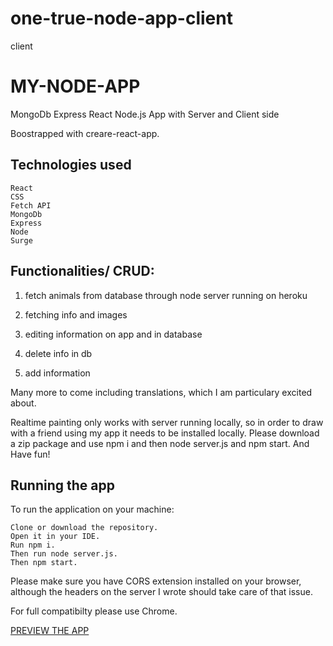 # one-true-node-app-client
client

# MY-NODE-APP
MongoDb Express React Node.js App with Server and Client side

Boostrapped with creare-react-app. 

## Technologies used
    React 
    CSS
    Fetch API
    MongoDb
    Express
    Node
    Surge

## Functionalities/ CRUD:
1. fetch animals from database through node server running on heroku

2. fetching info and images
3. editing information on app and in database
4. delete info in db
5. add information 

Many more to come including translations, which I am particulary excited about. 

Realtime painting only works with server running locally, so in order to draw with a friend using my app it needs to be installed locally. 
Please download a zip package and use npm i and then node server.js and npm start. And Have fun!

## Running the app

To run the application on your machine:

    Clone or download the repository.
    Open it in your IDE.
    Run npm i.
    Then run node server.js.
    Then npm start.

Please make sure you have CORS extension installed on your browser, although the headers on the server I wrote should take care of that issue. 

For full compatibilty please use Chrome.

<a href="https://lying-plants.surge.sh">PREVIEW THE APP</a>

